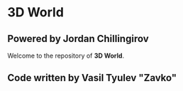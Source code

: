 # 3D World
## Powered by Jordan Chillingirov
Welcome to the repository of **3D World**.

## Code written by Vasil Tyulev "Zavko"
